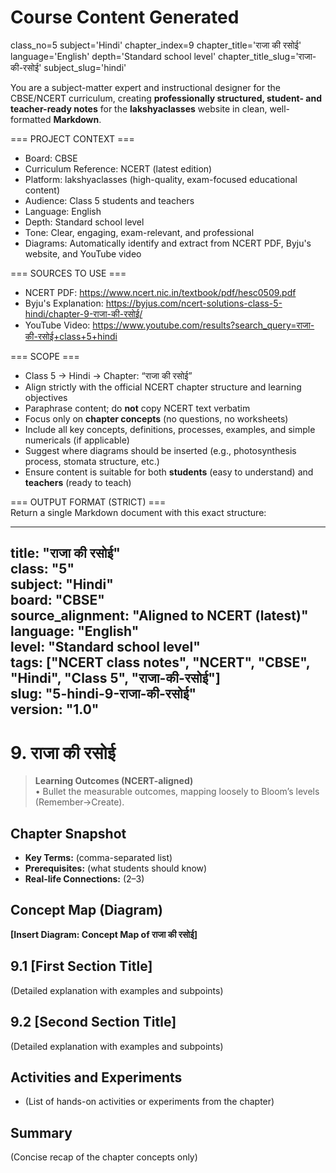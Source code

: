 # Course Content Generated

class_no=5
subject='Hindi'
chapter_index=9
chapter_title='राजा की रसोई'
language='English'
depth='Standard school level'
chapter_title_slug='राजा-की-रसोई'
subject_slug='hindi'

You are a subject-matter expert and instructional designer for the CBSE/NCERT curriculum, creating **professionally structured, student- and teacher-ready notes** for the **lakshyaclasses** website in clean, well-formatted **Markdown**.

=== PROJECT CONTEXT ===  
- Board: CBSE  
- Curriculum Reference: NCERT (latest edition)  
- Platform: lakshyaclasses (high-quality, exam-focused educational content)  
- Audience: Class 5 students and teachers  
- Language: English  
- Depth: Standard school level  
- Tone: Clear, engaging, exam-relevant, and professional  
- Diagrams: Automatically identify and extract from NCERT PDF, Byju's website, and YouTube video

=== SOURCES TO USE ===  
- NCERT PDF: https://www.ncert.nic.in/textbook/pdf/hesc0509.pdf  
- Byju's Explanation: https://byjus.com/ncert-solutions-class-5-hindi/chapter-9-राजा-की-रसोई/  
- YouTube Video: https://www.youtube.com/results?search_query=राजा-की-रसोई+class+5+hindi

=== SCOPE ===  
- Class 5 → Hindi → Chapter: “राजा की रसोई”  
- Align strictly with the official NCERT chapter structure and learning objectives  
- Paraphrase content; do **not** copy NCERT text verbatim  
- Focus only on **chapter concepts** (no questions, no worksheets)  
- Include all key concepts, definitions, processes, examples, and simple numericals (if applicable)  
- Suggest where diagrams should be inserted (e.g., photosynthesis process, stomata structure, etc.)  
- Ensure content is suitable for both **students** (easy to understand) and **teachers** (ready to teach)

=== OUTPUT FORMAT (STRICT) ===  
Return a single Markdown document with this exact structure:

---
title: "राजा की रसोई"  
class: "5"  
subject: "Hindi"  
board: "CBSE"  
source_alignment: "Aligned to NCERT (latest)"  
language: "English"  
level: "Standard school level"  
tags: ["NCERT class notes", "NCERT", "CBSE", "Hindi", "Class 5", "राजा-की-रसोई"]  
slug: "5-hindi-9-राजा-की-रसोई"  
version: "1.0"  
---

# 9. राजा की रसोई

> **Learning Outcomes (NCERT-aligned)**  
> • Bullet the measurable outcomes, mapping loosely to Bloom’s levels (Remember→Create).

## Chapter Snapshot  
- **Key Terms:** (comma-separated list)  
- **Prerequisites:** (what students should know)  
- **Real-life Connections:** (2–3)

## Concept Map (Diagram)  
<!-- Diagram will be extracted from sources. Placeholder below. -->  
**[Insert Diagram: Concept Map of राजा की रसोई]**

## 9.1 [First Section Title]  
(Detailed explanation with examples and subpoints)

## 9.2 [Second Section Title]  
(Detailed explanation with examples and subpoints)

## Activities and Experiments  
- (List of hands-on activities or experiments from the chapter)

## Summary  
(Concise recap of the chapter concepts only)


<!-- End of Course Content -->